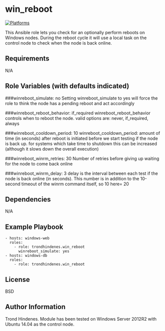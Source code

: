win_reboot
=========
[![Platforms](http://img.shields.io/badge/platforms-windows-lightgrey.svg?style=flat)](#)

This Ansible role lets you check for an optionally perform reboots on Windows nodes. During the reboot cycle it will use a local task on the control node to check when the node is back online.


Requirements
------------

N/A

Role Variables (with defaults indicated)
--------------

###winreboot_simulate: no
Setting winreboot_simulate to yes will force the role to think the node has a pending reboot and act accordingly

###winreboot_reboot_behavior: if_required
winreboot_reboot_behavior controls when to reboot the node. valid options are: never, if_required, always

###winreboot_cooldown_period: 10
winreboot_cooldown_period: amount of time (in seconds) after reboot is initiated before we start testing if the node is back up.
for systems which take time to shutdown this can be increased (although it slows down the overall execution)

###winreboot_winrm_retries: 30
Number of retries before giving up waiting for the node to come back online

###winreboot_winrm_delay: 3
delay is the interval between each test if the node is back online (in seconds).
This number is in addition to the 10-second timeout of the winrm command itself, so 10 here= 20


Dependencies
------------

N/A

Example Playbook
----------------

    - hosts: windows-web
      roles:
        - role: trondhindenes.win_reboot
          winreboot_simulate: yes
    - hosts: windows-db
      roles:
        - role: trondhindenes.win_reboot

License
-------

BSD

Author Information
------------------

Trond Hindenes. Module has been tested on Windows Server 2012R2 with Ubuntu 14.04 as the control node.
